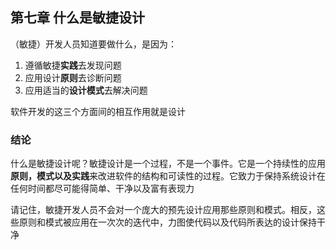 ## 第七章 什么是敏捷设计

（敏捷）开发人员知道要做什么，是因为：

1. 遵循敏捷**实践**去发现问题
2. 应用设计**原则**去诊断问题
3. 应用适当的**设计模式**去解决问题

软件开发的这三个方面间的相互作用就是设计

### 结论

什么是敏捷设计呢？敏捷设计是一个过程，不是一个事件。它是一个持续性的应用**原则，模式以及实践**来改进软件的结构和可读性的过程。它致力于保持系统设计在任何时间都尽可能得简单、干净以及富有表现力

请记住，敏捷开发人员不会对一个庞大的预先设计应用那些原则和模式。相反，这些原则和模式被应用在一次次的迭代中，力图使代码以及代码所表达的设计保持干净